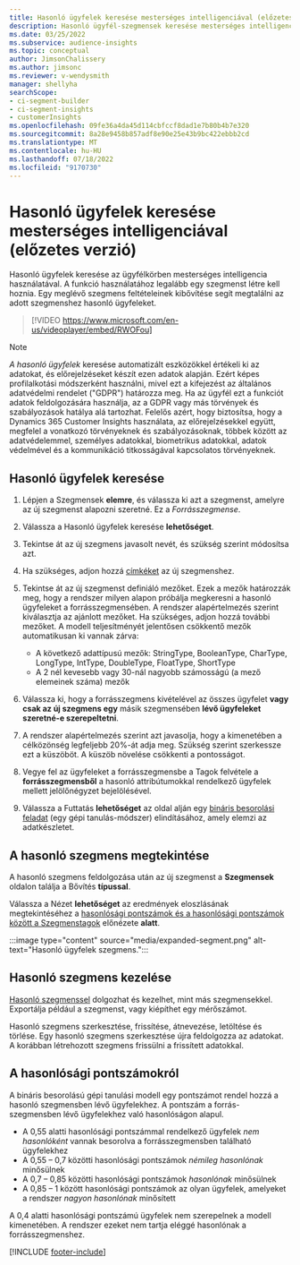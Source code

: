 ```yaml
---
title: Hasonló ügyfelek keresése mesterséges intelligenciával (előzetes verzió) (videót tartalmaz)
description: Hasonló ügyfél-szegmensek keresése mesterséges intelligenciával.
ms.date: 03/25/2022
ms.subservice: audience-insights
ms.topic: conceptual
author: JimsonChalissery
ms.author: jimsonc
ms.reviewer: v-wendysmith
manager: shellyha
searchScope:
- ci-segment-builder
- ci-segment-insights
- customerInsights
ms.openlocfilehash: 09fe36a4da45d114cbfccf8dad1e7b80b4b7e320
ms.sourcegitcommit: 8a28e9458b857adf8e90e25e43b9bc422ebbb2cd
ms.translationtype: MT
ms.contentlocale: hu-HU
ms.lasthandoff: 07/18/2022
ms.locfileid: "9170730"
---
```

# <a name="find-similar-customers-with-ai-preview"></a>Hasonló ügyfelek keresése mesterséges intelligenciával (előzetes verzió)

Hasonló ügyfelek keresése az ügyfélkörben mesterséges intelligencia használatával. A funkció használatához legalább egy szegmenst létre kell hoznia. Egy meglévő szegmens feltételeinek kibővítése segít megtalálni az adott szegmenshez hasonló ügyfeleket.

> [!VIDEO https://www.microsoft.com/en-us/videoplayer/embed/RWOFou]

> [!NOTE]
> *A hasonló ügyfelek* keresése automatizált eszközökkel értékeli ki az adatokat, és előrejelzéseket készít ezen adatok alapján. Ezért képes profilalkotási módszerként használni, mivel ezt a kifejezést az általános adatvédelmi rendelet ("GDPR") határozza meg. Ha az ügyfél ezt a funkciót adatok feldolgozására használja, az a GDPR vagy más törvények és szabályozások hatálya alá tartozhat. Felelős azért, hogy biztosítsa, hogy a Dynamics 365 Customer Insights használata, az előrejelzésekkel együtt, megfelel a vonatkozó törvényeknek és szabályozásoknak, többek között az adatvédelemmel, személyes adatokkal, biometrikus adatokkal, adatok védelmével és a kommunikáció titkosságával kapcsolatos törvényeknek.

## <a name="find-similar-customers"></a>Hasonló ügyfelek keresése

1. Lépjen a Szegmensek **elemre**, és válassza ki azt a szegmenst, amelyre az új szegmenst alapozni szeretné. Ez a *Forrásszegmense*.

1. Válassza a Hasonló ügyfelek keresése **lehetőséget**.

1. Tekintse át az új szegmens javasolt nevét, és szükség szerint módosítsa azt.

1. Ha szükséges, adjon hozzá [címkéket](work-with-tags-columns.md#manage-tags) az új szegmenshez.

1. Tekintse át az új szegmenst definiáló mezőket. Ezek a mezők határozzák meg, hogy a rendszer milyen alapon próbálja megkeresni a hasonló ügyfeleket a forrásszegmensében. A rendszer alapértelmezés szerint kiválasztja az ajánlott mezőket. Ha szükséges, adjon hozzá további mezőket.
  A modell teljesítményét jelentősen csökkentő mezők automatikusan ki vannak zárva:
  
   - A következő adattípusú mezők: StringType, BooleanType, CharType, LongType, IntType, DoubleType, FloatType, ShortType
   - A 2 nél kevesebb vagy 30-nál nagyobb számosságú (a mező elemeinek száma) mezők

1. Válassza ki, hogy a forrásszegmens kivételével az összes ügyfelet **vagy csak az új szegmens egy** másik szegmensében **lévő ügyfeleket szeretné-e szerepeltetni**.

1. A rendszer alapértelmezés szerint azt javasolja, hogy a kimenetében a célközönség legfeljebb 20%-át adja meg. Szükség szerint szerkessze ezt a küszöböt. A küszöb növelése csökkenti a pontosságot.

1. Vegye fel az ügyfeleket a forrásszegmensbe a Tagok felvétele a **forrásszegmensből** a hasonló attribútumokkal rendelkező ügyfelek mellett jelölőnégyzet bejelölésével.

1. Válassza a Futtatás **lehetőséget** az oldal alján egy [bináris besorolási feladat](#about-similarity-scores) (egy gépi tanulás-módszer) elindításához, amely elemzi az adatkészletet.

## <a name="view-the-similar-segment"></a>A hasonló szegmens megtekintése

A hasonló szegmens feldolgozása után az új szegmenst a **Szegmensek** oldalon találja a Bővítés **típussal**.

Válassza a Nézet **lehetőséget** az eredmények eloszlásának megtekintéséhez a [hasonlósági pontszámok és a hasonlósági pontszámok között a Szegmenstagok](#about-similarity-scores) előnézete **alatt**.

:::image type="content" source="media/expanded-segment.png" alt-text="Hasonló ügyfelek szegmens.":::

## <a name="manage-a-similar-segment"></a>Hasonló szegmens kezelése

[Hasonló szegmenssel](segments.md#manage-existing-segments) dolgozhat és kezelhet, mint más szegmensekkel. Exportálja például a szegmenst, vagy kiépíthet egy mérőszámot.

Hasonló szegmens szerkesztése, frissítése, átnevezése, letöltése és törlése. Egy hasonló szegmens szerkesztése újra feldolgozza az adatokat. A korábban létrehozott szegmens frissülni a frissített adatokkal.

## <a name="about-similarity-scores"></a>A hasonlósági pontszámokról

A bináris besorolású gépi tanulási modell egy pontszámot rendel hozzá a hasonló szegmensben lévő ügyfelekhez. A pontszám a forrás-szegmensben lévő ügyfelekhez való hasonlóságon alapul.

- A 0,55 alatti hasonlósági pontszámmal rendelkező ügyfelek *nem hasonlóként* vannak besorolva a forrásszegmensben található ügyfelekhez
- A 0,55 – 0,7 közötti hasonlósági pontszámok *némileg hasonlónak* minősülnek
- A 0,7 – 0,85 közötti hasonlósági pontszámok *hasonlónak* minősülnek
- A 0,85 – 1 között hasonlósági pontszámok az olyan ügyfelek, amelyeket a rendszer *nagyon hasonlónak* minősített

A 0,4 alatti hasonlósági pontszámú ügyfelek nem szerepelnek a modell kimenetében. A rendszer ezeket nem tartja eléggé hasonlónak a forrásszegmenshez.

[!INCLUDE [footer-include](includes/footer-banner.md)]
